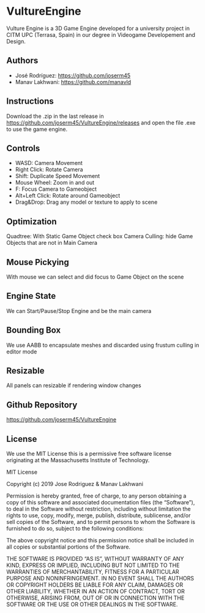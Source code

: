 # VultureEngine

Vulture Engine is a 3D Game Engine developed for a university project in CITM UPC (Terrasa, Spain) in our degree in Videogame Developement and Design.


## Authors

* José Rodríguez: https://github.com/joserm45
* Manav Lakhwani: https://github.com/manavld

## Instructions

Download the .zip in the last release in https://github.com/joserm45/VultureEngine/releases and open the file .exe to use the game engine.

## Controls

* WASD: Camera Movement
* Right Click: Rotate Camera
* Shift: Duplicate Speed Movement
* Mouse Wheel: Zoom in and out
* F: Focus Camera to Gameobject
* Alt+Left Click: Rotate around Gameobject
* Drag&Drop: Drag any model or texture to apply to scene

## Optimization

Quadtree: With Static Game Object check box
Camera Culling: hide Game Objects that are not in Main Camera

## Mouse Pickying

With mouse we can select and did focus to Game Object on the scene

## Engine State

We can Start/Pause/Stop Engine and be the main camera

## Bounding Box

We use AABB to encapsulate meshes and discarded using frustum culling in editor mode

## Resizable

All panels can resizable if rendering window changes

## Github Repository

https://github.com/joserm45/VultureEngine

## License

We use the MIT License this is a permissive free software license originating at the Massachusetts Institute of Technology.

MIT License

Copyright (c) 2019 Jose Rodriguez & Manav Lakhwani

Permission is hereby granted, free of charge, to any person obtaining a copy of this software and associated documentation files (the “Software”), to deal in the Software without restriction, including without limitation the rights to use, copy, modify, merge, publish, distribute, sublicense, and/or sell copies of the Software, and to permit persons to whom the Software is furnished to do so, subject to the following conditions:

The above copyright notice and this permission notice shall be included in all copies or substantial portions of the Software.

THE SOFTWARE IS PROVIDED “AS IS”, WITHOUT WARRANTY OF ANY KIND, EXPRESS OR IMPLIED, INCLUDING BUT NOT LIMITED TO THE WARRANTIES OF MERCHANTABILITY, FITNESS FOR A PARTICULAR PURPOSE AND NONINFRINGEMENT. IN NO EVENT SHALL THE AUTHORS OR COPYRIGHT HOLDERS BE LIABLE FOR ANY CLAIM, DAMAGES OR OTHER LIABILITY, WHETHER IN AN ACTION OF CONTRACT, TORT OR OTHERWISE, ARISING FROM, OUT OF OR IN CONNECTION WITH THE SOFTWARE OR THE USE OR OTHER DEALINGS IN THE SOFTWARE.
